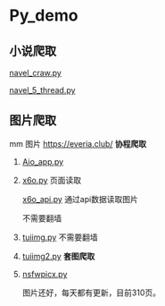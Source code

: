 # Py_demo



## 小说爬取
[navel_craw.py](./navel_craw.py)

[navel_5_thread.py](./navel_5_thread.py)

## 图片爬取

mm 图片  https://everia.club/
**协程爬取**

1. [Aio_app.py](./Aio_app.py)

2. [x6o.py](./x6o.py) 页面读取
   
   [x6o_api.py](./x6o_api.py) 通过api数据读取图片
   
   不需要翻墙

3. [tuiimg.py](./tuiimg.py)
   不需要翻墙

4. [tuiimg2.py](./tuiimg2.py) 
   **套图爬取**

5. [nsfwpicx.py](./nsfwpicx.py) 

    图片还好，每天都有更新，目前310页。
